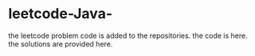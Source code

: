 # leetcode-Java-
the leetcode problem code is added to the repositories.
the code is here.
the solutions are provided here.
